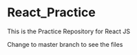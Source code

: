# React_Practice
This is the Practice Repository for React JS

Change to master branch to see the files
